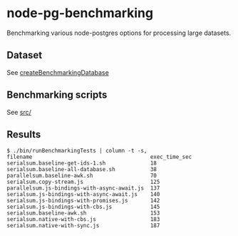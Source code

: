 # node-pg-benchmarking

Benchmarking various node-postgres options for processing large datasets.

## Dataset

See [createBenchmarkingDatabase](./bin/sql/createBenchmarkingDatabase.sql)

## Benchmarking scripts

See [src/](./src/)

## Results

```
$ ./bin/runBenchmarkingTests | column -t -s,
filename                                     exec_time_sec
serialsum.baseline-get-ids-1.sh              18
serialsum.baseline-all-database.sh           38
parallelsum.baseline-awk.sh                  70
serialsum.copy-stream.js                     125
parallelsum.js-bindings-with-async-await.js  137
serialsum.js-bindings-with-async-await.js    140
serialsum.js-bindings-with-promises.js       142
serialsum.js-bindings-with-cbs.js            145
serialsum.baseline-awk.sh                    153
serialsum.native-with-cbs.js                 183
serialsum.native-with-sync.js                187
```

